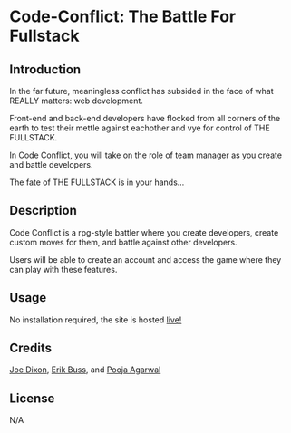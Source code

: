 # Code-Conflict: The Battle For Fullstack


## Introduction

In the far future, meaningless conflict has subsided in the face of what REALLY matters: web development.

Front-end and back-end developers have flocked from all corners of the earth to test their mettle against eachother and vye for control of THE FULLSTACK.

In Code Conflict, you will take on the role of team manager as you create and battle developers.

The fate of THE FULLSTACK is in your hands...

## Description

Code Conflict is a rpg-style battler where you create developers, create custom moves for them, and battle against other developers.

Users will be able to create an account and access the game where they can play with these features.

## Usage

No installation required, the site is hosted [live!](https://www.google.com/)

## Credits

[Joe Dixon](https://github.com/joerdixon), [Erik Buss](https://github.com/neft-tk), and [Pooja Agarwal](https://github.com/mypooja)

## License

N/A
